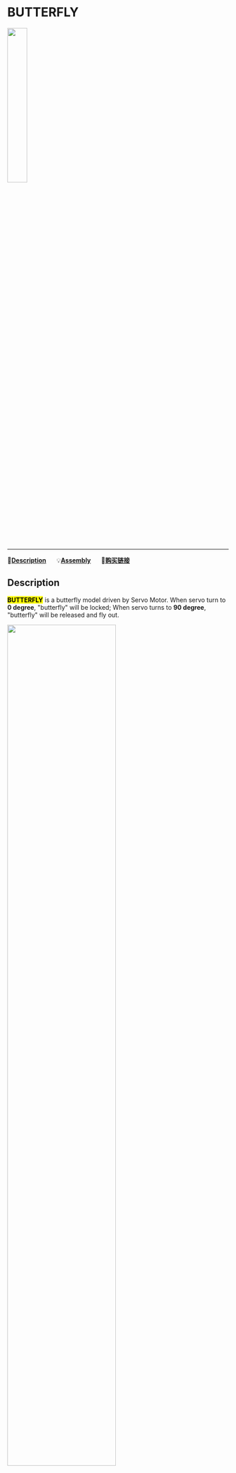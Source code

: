 # BUTTERFLY

<img src="assets/img/product_pics/unit/unit_butterfly_01.png" width="30%" height="30%">

***

:memo:**[Description](#Description)**&nbsp;&nbsp;&nbsp;&nbsp;&nbsp;&nbsp;:bulb:**[Assembly](#Assembly)**&nbsp;&nbsp;&nbsp;&nbsp;&nbsp;&nbsp;🛒**[购买链接](https://www.aliexpress.com/store/product/M5Stack-Official-Rubber-Band-Powered-Butterfly-Launcher-with-SERVO-control-and-GROVE-Cable-Adapter-Children-s/3226069_32956965036.html?spm=2114.12010615.8148356.2.486b2682Z5xogF)**

## Description

**<mark>BUTTERFLY</mark>** is a butterfly model driven by Servo Motor. When servo turn to **0 degree**, "butterfly" will be locked; When servo turns to **90 degree**, "butterfly" will be released and fly out.

<img src="assets/img/product_pics/unit/unit_butterfly_06.png" width="70%" height="70%">

## Assembly

Before "butterfly" fly out, we need assemble it. First, burn this [example](https://github.com/m5stack/M5-ProductExampleCodes/tree/master/Unit/BUTTERFLY/UIFlow) into Core, then connect Core with Launcher through GROVE cable and Grove2Pin convertor so that you can control the Lanuncher(Servo Motor) through the Core.

<img src="assets/img/product_pics/unit/unit_butterfly_02.png" width="70%" height="70%">

<img src="assets/img/product_pics/unit/unit_butterfly_04.png" width="70%" height="70%">

Assemble "butterfly", control the Servo Motor to **90 degree**, then bind "butterfly" to the Lanuncher, and control the Servo Motor to **0 degree** for locking "butterfly".

<img src="assets/img/product_pics/unit/unit_butterfly_03.png" width="70%" height="70%">

<img src="assets/img/product_pics/unit/unit_butterfly_05.png" width="70%" height="70%">